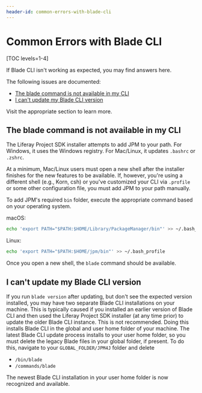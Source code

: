 ```yaml
---
header-id: common-errors-with-blade-cli
---
```


# Common Errors with Blade CLI

[TOC levels=1-4]

If Blade CLI isn't working as expected, you may find answers here.

The following issues are documented:

- [The blade command is not available in my CLI](#the-blade-command-is-not-available-in-my-cli)
- [I can't update my Blade CLI version](#i-cant-update-my-blade-cli-version)

Visit the appropriate section to learn more.

## The blade command is not available in my CLI

The Liferay Project SDK installer attempts to add JPM to your path. For Windows,
it uses the Windows registry. For Mac/Linux, it updates `.bashrc` or `.zshrc`. 

At a minimum, Mac/Linux users must open a new shell after the installer finishes
for the new features to be available. If, however, you're using a different
shell (e.g., Korn, csh) or you've customized your CLI via `.profile` or
some other configuration file, you must add JPM to your path manually. 

To add JPM's required `bin` folder, execute the appropriate command based on
your operating system.

macOS:

```bash
echo 'export PATH="$PATH:$HOME/Library/PackageManager/bin"' >> ~/.bash_profile
```

Linux:

```bash
echo 'export PATH="$PATH:$HOME/jpm/bin"' >> ~/.bash_profile
```

Once you open a new shell, the `blade` command should be available.

## I can't update my Blade CLI version

If you run `blade version` after updating, but don't see the expected version
installed, you may have two separate Blade CLI installations on your machine.
This is typically caused if you installed an earlier version of Blade CLI and
then used the Liferay Project SDK installer (at any time prior) to update the
older Blade CLI instance. This is not recommended. Doing this installs Blade CLI
in the global and user home folder of your machine. The latest Blade CLI update
process installs to your user home folder, so you must delete the legacy Blade
files in your global folder, if present. To do this, navigate to your
`GLOBAL_FOLDER/JPM4J` folder and delete

- `/bin/blade`
- `/commands/blade`

The newest Blade CLI installation in your user home folder is now recognized and
available.
